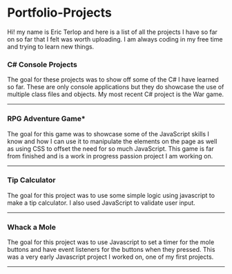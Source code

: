 # Portfolio-Projects

Hi! my name is Eric Terlop and here is a list of all the projects I have so far on so far that I felt was worth uploading. I am always coding in my free time and trying to learn new things.

### C# Console Projects
The goal for these projects was to show off some of the C# I have learned so far. These are only console applications but they do showcase the use of multiple class files and objects. My most recent C# project is the War game.

_______
### RPG Adventure Game*
The goal for this game was to showcase some of the JavaScript skills I know and how I can use it to manipulate the elements on the page as well as using CSS to offset the need for so much JavaScript. This game is far from finished and is a work in progress passion project I am working on.
____
### Tip Calculator
The goal for this project was to use some simple logic using javascript to make a tip calculator. I also used JavaScript to validate user input.
____
### Whack a Mole
The goal for this project was to use Javascript to set a timer for the mole buttons and have event listeners for the buttons when they pressed. This was a very early Javascript project I worked on, one of my first projects.
____